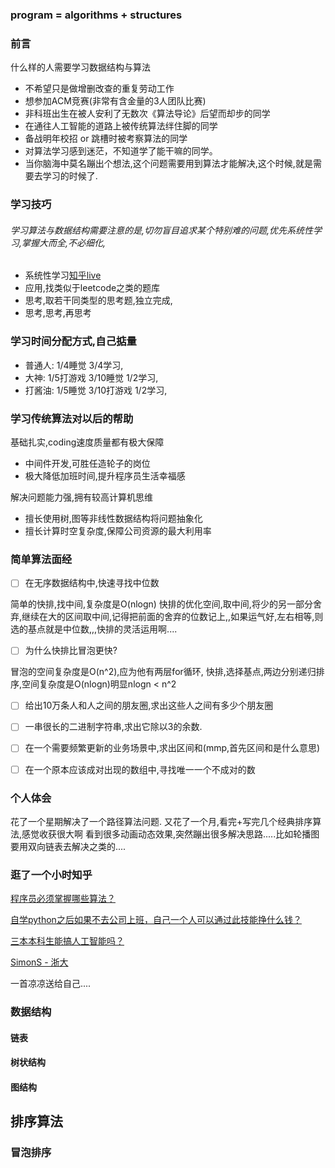 ### program = algorithms + structures



### 前言
什么样的人需要学习数据结构与算法
- 不希望只是做增删改查的重复劳动工作
- 想参加ACM竞赛(非常有含金量的3人团队比赛)
- 非科班出生在被人安利了无数次《算法导论》后望而却步的同学
- 在通往人工智能的道路上被传统算法绊住脚的同学
- 备战明年校招 or 跳槽时被考察算法的同学
- 对算法学习感到迷茫，不知道学了能干嘛的同学。
- 当你脑海中莫名蹦出个想法,这个问题需要用到算法才能解决,这个时候,就是需要去学习的时候了.






### 学习技巧
###### 学习算法与数据结构需要注意的是,切勿盲目追求某个特别难的问题,优先系统性学习,掌握大而全,不必细化,
- 系统性学习[知乎live](https://www.zhihu.com/question/23148377/answer/36824071)
- 应用,找类似于leetcode之类的题库
- 思考,取若干同类型的思考题,独立完成,
- 思考,思考,再思考


### 学习时间分配方式,自己掂量
- 普通人: 1/4睡觉   3/4学习,
- 大神: 1/5打游戏 3/10睡觉 1/2学习,
- 打酱油: 1/5睡觉 3/10打游戏 1/2学习,

### 学习传统算法对以后的帮助
基础扎实,coding速度质量都有极大保障
- 中间件开发,可胜任造轮子的岗位
- 极大降低加班时间,提升程序员生活幸福感

解决问题能力强,拥有较高计算机思维
- 擅长使用树,图等非线性数据结构将问题抽象化
- 擅长计算时空复杂度,保障公司资源的最大利用率

### 简单算法面经
- [ ] 在无序数据结构中,快速寻找中位数

简单的快排,找中间,复杂度是O(nlogn)
快排的优化空间,取中间,将少的另一部分舍弃,继续在大的区间取中间,记得把前面的舍弃的位数记上,,如果运气好,左右相等,则选的基点就是中位数,,,快排的灵活运用啊....

- [ ] 为什么快排比冒泡更快?

冒泡的空间复杂度是O(n^2),应为他有两层for循环,
快排,选择基点,两边分别递归排序,空间复杂度是O(nlogn)明显nlogn < n^2

- [ ] 给出10万条人和人之间的朋友圈,求出这些人之间有多少个朋友圈

- [ ] 一串很长的二进制字符串,求出它除以3的余数.

- [ ] 在一个需要频繁更新的业务场景中,求出区间和(mmp,首先区间和是什么意思)

- [ ] 在一个原本应该成对出现的数组中,寻找唯一一个不成对的数





### 个人体会
花了一个星期解决了一个路径算法问题.
又花了一个月,看完+写完几个经典排序算法,感觉收获很大啊
看到很多动画动态效果,突然蹦出很多解决思路.....比如轮播图要用双向链表去解决之类的....


### 逛了一个小时知乎
[程序员必须掌握哪些算法？](https://www.zhihu.com/question/23148377/answer/36824071)

[自学python之后如果不去公司上班，自己一个人可以通过此技能挣什么钱？](https://www.zhihu.com/question/270720694/answer/447107038)

[三本本科生能搞人工智能吗？](https://www.zhihu.com/question/275178587/answer/409568806)

[SimonS - 浙大](https://www.zhihu.com/people/simonshao/activities)

一首凉凉送给自己....



### 数据结构
#### 链表
#### 树状结构
#### 图结构



## 排序算法

### 冒泡排序